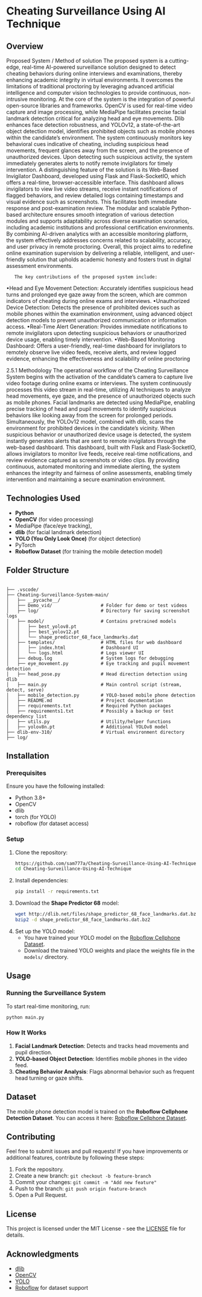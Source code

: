 # Cheating Surveillance Using AI Technique

## Overview

Proposed System / Method of solution
The proposed system is a cutting-edge, real-time AI-powered surveillance solution designed to detect cheating behaviors during online interviews and examinations, thereby enhancing academic integrity in virtual environments. It overcomes the limitations of traditional proctoring by leveraging advanced artificial intelligence and computer vision technologies to provide continuous, non-intrusive monitoring.
At the core of the system is the integration of powerful open-source libraries and frameworks. OpenCV is used for real-time video capture and image processing, while MediaPipe facilitates precise facial landmark detection critical for analyzing head and eye movements. Dlib enhances face detection robustness, and YOLOv12, a state-of-the-art object detection model, identifies prohibited objects such as mobile phones within the candidate’s environment.
The system continuously monitors key behavioral cues indicative of cheating, including suspicious head movements, frequent glances away from the screen, and the presence of unauthorized devices. Upon detecting such suspicious activity, the system immediately generates alerts to notify remote invigilators for timely intervention.
A distinguishing feature of the solution is its Web-Based Invigilator Dashboard, developed using Flask and Flask-SocketIO, which offers a real-time, browser-accessible interface. This dashboard allows invigilators to view live video streams, receive instant notifications of flagged behaviors, and review detailed logs containing timestamps and visual evidence such as screenshots. This facilitates both immediate response and post-examination review.
The modular and scalable Python-based architecture ensures smooth integration of various detection modules and supports adaptability across diverse examination scenarios, including academic institutions and professional certification environments. By combining AI-driven analytics with an accessible monitoring platform, the system effectively addresses concerns related to scalability, accuracy, and user privacy in remote proctoring.
Overall, this project aims to redefine online examination supervision by delivering a reliable, intelligent, and user-friendly solution that upholds academic honesty and fosters trust in digital assessment environments.

       The key contributions of the proposed system include:
•Head and Eye Movement Detection: Accurately identifies suspicious head turns and prolonged eye gaze away from the screen, which are common indicators of cheating during online exams and interviews.
•Unauthorized Device Detection: Detects the presence of prohibited devices such as mobile phones within the examination environment, using advanced object detection models to prevent unauthorized communication or information access.
•Real-Time Alert Generation: Provides immediate notifications to remote invigilators upon detecting suspicious behaviors or unauthorized device usage, enabling timely intervention.
•Web-Based Monitoring Dashboard: Offers a user-friendly, real-time dashboard for invigilators to remotely observe live video feeds, receive alerts, and review logged evidence, enhancing the effectiveness and scalability of online proctoring

2.5.1	Methodology
The operational workflow of the Cheating Surveillance System begins with the activation of the candidate’s camera to capture live video footage during online exams or interviews. The system continuously processes this video stream in real-time, utilizing AI techniques to analyze head movements, eye gaze, and the presence of unauthorized objects such as mobile phones.
Facial landmarks are detected using MediaPipe, enabling precise tracking of head and pupil movements to identify suspicious behaviors like looking away from the screen for prolonged periods. Simultaneously, the YOLOv12 model, combined with dlib, scans the environment for prohibited devices in the candidate’s vicinity.
When suspicious behavior or unauthorized device usage is detected, the system instantly generates alerts that are sent to remote invigilators through the web-based dashboard. This dashboard, built with Flask and Flask-SocketIO, allows invigilators to monitor live feeds, receive real-time notifications, and review evidence captured as screenshots or video clips.
By providing continuous, automated monitoring and immediate alerting, the system enhances the integrity and fairness of online assessments, enabling timely intervention and maintaining a secure examination environment.


## Technologies Used
- **Python**
- **OpenCV** (for video processing)
- MediaPipe (face/eye tracking), 
- **dlib** (for facial landmark detection)
- **YOLO (You Only Look Once)** (for object detection)
- PyTorch
- **Roboflow Dataset** (for training the mobile detection model)

## Folder Structure
```

├── .vscode/
├── Cheating-Surveillance-System-main/
│   ├── __pycache__/
│   ├── Demo_vid/                  # Folder for demo or test videos
│   ├── log/                       # Directory for saving screenshot logs
│   ├── model/                     # Contains pretrained models
│   │   ├── best_yolov8.pt
│   │   ├── best_yolov12.pt
│   │   └── shape_predictor_68_face_landmarks.dat
│   ├── templates/                 # HTML files for web dashboard
│   │   ├── index.html             # Dashboard UI
│   │   └── logs.html              # Logs viewer UI
│   ├── debug.log                  # System logs for debugging
│   ├── eye_movement.py            # Eye tracking and pupil movement detection
│   ├── head_pose.py               # Head direction detection using dlib
│   ├── main.py                    # Main control script (stream, detect, serve)
│   ├── mobile_detection.py        # YOLO-based mobile phone detection
│   ├── README.md                  # Project documentation
│   ├── requirements.txt           # Required Python packages
│   ├── requirements1.txt          # Possibly a backup or test dependency list
│   ├── utils.py                   # Utility/helper functions
│   ├── yolov8n.pt                 # Additional YOLOv8 model
├── dlib-env-310/                  # Virtual environment directory
├── log/             
```

## Installation
### Prerequisites
Ensure you have the following installed:
- Python 3.8+
- OpenCV
- dlib
- torch (for YOLO)
- roboflow (for dataset access)

### Setup
1. Clone the repository:
   ```bash
   https://github.com/sam777a/Cheating-Surveillance-Using-AI-Technique.git
   cd Cheating-Surveillance-Using-AI-Technique
   ```
2. Install dependencies:
   ```bash
   pip install -r requirements.txt
   ```
3. Download the **Shape Predictor 68** model:
   ```bash
   wget http://dlib.net/files/shape_predictor_68_face_landmarks.dat.bz2
   bzip2 -d shape_predictor_68_face_landmarks.dat.bz2
   ```
4. Set up the YOLO model:  
   - You have trained your YOLO model on the [Roboflow Cellphone Dataset](https://universe.roboflow.com/d1156414/cellphone-0aodn).  
   - Download the trained YOLO weights and place the weights file in the `models/` directory.

## Usage
### Running the Surveillance System
To start real-time monitoring, run:
```bash
python main.py
```

### How It Works
1. **Facial Landmark Detection**: Detects and tracks head movements and pupil direction.
2. **YOLO-based Object Detection**: Identifies mobile phones in the video feed.
3. **Cheating Behavior Analysis**: Flags abnormal behavior such as frequent head turning or gaze shifts.

## Dataset
The mobile phone detection model is trained on the **Roboflow Cellphone Detection Dataset**. You can access it here: [Roboflow Cellphone Dataset](https://universe.roboflow.com/d1156414/cellphone-0aodn).

## Contributing
Feel free to submit issues and pull requests! If you have improvements or additional features, contribute by following these steps:
1. Fork the repository.
2. Create a new branch: `git checkout -b feature-branch`
3. Commit your changes: `git commit -m "Add new feature"`
4. Push to the branch: `git push origin feature-branch`
5. Open a Pull Request.

## License
This project is licensed under the MIT License - see the [LICENSE](LICENSE) file for details.

## Acknowledgments
- [dlib](http://dlib.net/)
- [OpenCV](https://opencv.org/)
- [YOLO](https://github.com/ultralytics/yolov5)
- [Roboflow](https://roboflow.com/) for dataset support
